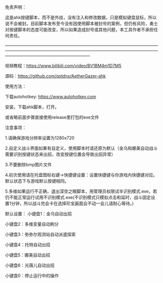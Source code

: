 免责声明：

这是ahk按键脚本，而不是外挂，没有注入和修改数据，只是模拟键盘鼠标，所以说不会被封。目前脚本发布至今没有因使用脚本被封号的案例，但仍有风险，勇士对按键脚本的态度可能改变，所以如果造成封号或其他问题，本工具作者不承担任何责任。

————————————————————————————————————————————————————————————————————————————————————————————

视频教程：https://www.bilibili.com/video/BV1BM4m1D7M5

源码：https://github.com/qstdnx/AetherGazer-ahk

使用方法：

下载autohotkey: https://www.autohotkey.com

安装，下载ahk脚本，打开。

或省略前面步骤直接使用release里打包的exe文件

注意事项：

1.请确保游戏分辨率设置为1280x720

2.自定义战斗界面如果有自定义，使用脚本时请还原为默认（金乌和娜美自动战斗需要识别按键状态来出招，改变按键位置会导致出招异常）

3.不要删除bmp图片文件

4.初次使用请在托盘图标右键→快捷键设置：设置快捷键与你游戏内快捷键对应。默认状态下与游戏默认按键相同。

5.多维如果运行不正确，退出深空之眼脚本，用管理员权限试半识别模式.exe，若仍不能正常运行试用不识别模式.exe(不识别模式只模拟点击和延时，战斗固定设置1分钟，所以战斗完会卡在选择珍宝画面会不动一会儿请耐心等待。)


默认设置：
小键盘1：金乌自动出招

小键盘2：多维变量自动刷分

小键盘3：弥弥尔观测站自动派遣探索

小键盘4：托特自动出招

小键盘5：娜美自动出招

小键盘6：光薇儿自动出招

小键盘0：停止运行中的操作

